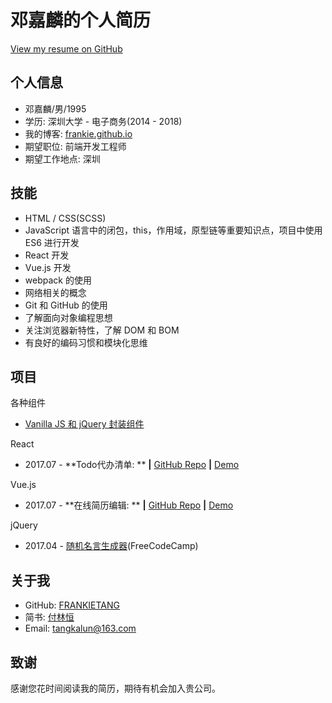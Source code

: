 # 邓嘉麟的个人简历

[View my resume on GitHub](https://github.com/FRANKIETANG/resume)

## 个人信息

- 邓嘉麟/男/1995
- 学历: 深圳大学 - 电子商务(2014 - 2018)
- 我的博客: [frankie.github.io](https://frankietang.github.io/)
- 期望职位: 前端开发工程师
- 期望工作地点: 深圳


## 技能

- HTML / CSS(SCSS)
- JavaScript 语言中的闭包，this，作用域，原型链等重要知识点，项目中使用 ES6 进行开发
- React 开发
- Vue.js 开发
- webpack 的使用
- 网络相关的概念
- Git 和 GitHub 的使用
- 了解面向对象编程思想
- 关注浏览器新特性，了解 DOM 和 BOM
- 有良好的编码习惯和模块化思维

## 项目

各种组件

- [Vanilla JS 和 jQuery 封装组件](https://github.com/FRANKIETANG/wheels)

React

- 2017.07 - **Todo代办清单: ** **|** [GitHub Repo](https://github.com/FRANKIETANG/react-todolist) **|** [Demo](https://frankietang.github.io/react-todolist/build/index.html)

Vue.js

- 2017.07 - **在线简历编辑: ** **|** [GitHub Repo](https://github.com/FRANKIETANG/vue-resume) **|** [Demo](https://frankietang.github.io/vue-resume/dist/#/)

jQuery

- 2017.04 - [随机名言生成器](https://codepen.io/tangkalun/pen/gWdmMM)(FreeCodeCamp)

## 关于我

- GitHub: [FRANKIETANG](https://github.com/FRANKIETANG)
- 简书: [付林恒](http://www.jianshu.com/u/b6f61fe94ce5)
- Email: tangkalun@163.com

## 致谢

感谢您花时间阅读我的简历，期待有机会加入贵公司。
